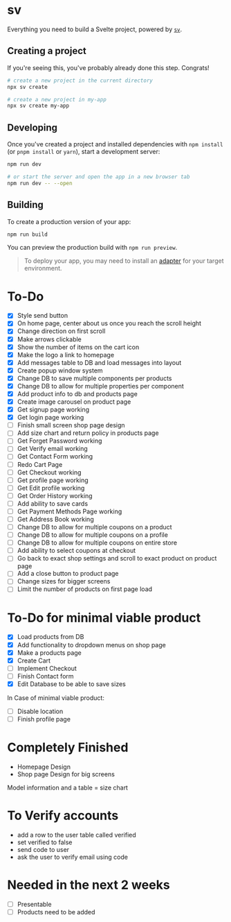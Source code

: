 # sv

Everything you need to build a Svelte project, powered by [`sv`](https://github.com/sveltejs/cli).

## Creating a project

If you're seeing this, you've probably already done this step. Congrats!

```bash
# create a new project in the current directory
npx sv create

# create a new project in my-app
npx sv create my-app
```

## Developing

Once you've created a project and installed dependencies with `npm install` (or `pnpm install` or `yarn`), start a development server:

```bash
npm run dev

# or start the server and open the app in a new browser tab
npm run dev -- --open
```

## Building

To create a production version of your app:

```bash
npm run build
```

You can preview the production build with `npm run preview`.

> To deploy your app, you may need to install an [adapter](https://svelte.dev/docs/kit/adapters) for your target environment.

# To-Do
- [x] Style send button
- [x] On home page, center about us once you reach the scroll height
- [x] Change direction on first scroll
- [x] Make arrows clickable
- [x] Show the number of items on the cart icon
- [x] Make the logo a link to homepage
- [x] Add messages table to DB and load messages into layout
- [x] Create popup window system
- [x] Change DB to save multiple components per products
- [x] Change DB to allow for multiple properties per component
- [x] Add product info to db and products page
- [x] Create image carousel on product page
- [x] Get signup page working
- [x] Get login page working
- [ ] Finish small screen shop page design
- [ ] Add size chart and return policy in products page
- [ ] Get Forget Password working
- [ ] Get Verify email working
- [ ] Get Contact Form working
- [ ] Redo Cart Page
- [ ] Get Checkout working
- [ ] Get profile page working
- [ ] Get Edit profile working
- [ ] Get Order History working
- [ ] Add ability to save cards
- [ ] Get Payment Methods Page working
- [ ] Get Address Book working
- [ ] Change DB to allow for multiple coupons on a product
- [ ] Change DB to allow for multiple coupons on a profile
- [ ] Change DB to allow for multiple coupons on entire store
- [ ] Add ability to select coupons at checkout
- [ ] Go back to exact shop settings and scroll to exact product on product page
- [ ] Add a close button to product page
- [ ] Change sizes for bigger screens
- [ ] Limit the number of products on first page load

# To-Do for minimal viable product
- [x] Load products from DB
- [x] Add functionality to dropdown menus on shop page
- [x] Make a products page
- [x] Create Cart
- [ ] Implement Checkout
- [ ] Finish Contact form
- [x] Edit Database to be able to save sizes

In Case of minimal viable product:
- [ ] Disable location
- [ ] Finish profile page

# Completely Finished
- Homepage Design
- Shop page Design for big screens


Model information and a table = size chart

# To Verify accounts
- add a row to the user table called verified
- set verified to false
- send code to user
- ask the user to verify email using code


# Needed in the next 2 weeks
- [ ] Presentable
- [ ] Products need to be added